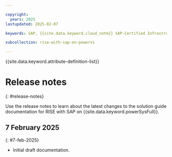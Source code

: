 ```yaml
---

copyright:
  years: 2025
lastupdated: 2025-02-07

keywords: SAP, {{site.data.keyword.cloud_notm}} SAP-Certified Infrastructure, {{site.data.keyword.ibm_cloud_sap}}, SAP Workloads

subcollection: rise-with-sap-on-powervs

---
```


{{site.data.keyword.attribute-definition-list}}


# Release notes
{: #release-notes}

Use the release notes to learn about the latest changes to the solution guide documentation for RISE with SAP on {{site.data.keyword.powerSysFull}}.

## 7 February 2025
{: #7-feb-2025}

* Initial draft documentation.
